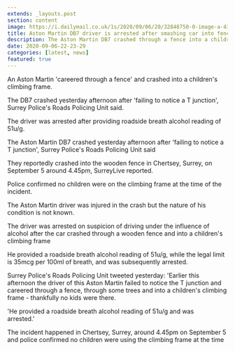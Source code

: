 ```yaml
---
extends: _layouts.post
section: content
image: https://i.dailymail.co.uk/1s/2020/09/06/20/32848750-0-image-a-43_1599418962639.jpg 
title: Aston Martin DB7 driver is arrested after smashing car into fence while over the limit 
description: The Aston Martin DB7 crashed through a fence into a childrens climbing frame around 4.45pm yesterday in Chertsey, Surrey. 
date: 2020-09-06-22-23-29 
categories: [latest, news] 
featured: true 
--- 
```

An Aston Martin 'careered through a fence' and crashed into a children's climbing frame. 

The DB7 crashed yesterday afternoon after 'failing to notice a T junction', Surrey Police's Roads Policing Unit said. 

The driver was arrested after providing roadside breath alcohol reading of 51u/g. 

The Aston Martin DB7 crashed yesterday afternoon after 'failing to notice a T junction', Surrey Police's Roads Policing Unit said

They reportedly crashed into the wooden fence in Chertsey, Surrey, on September 5 around 4.45pm, SurreyLive reported.  

Police confirmed no children were on the climbing frame at the time of the incident. 

The Aston Martin driver was injured in the crash but the nature of his condition is not known. 

The driver was arrested on suspicion of driving under the influence of alcohol after the car crashed through a wooden fence and into a children's climbing frame

He provided a roadside breath alcohol reading of 51u/g, while the legal limit is 35mcg per 100ml of breath, and was subsequently arrested.  

Surrey Police's Roads Policing Unit tweeted yesterday: 'Earlier this afternoon the driver of this Aston Martin failed to notice the T junction and careered through a fence, through some trees and into a children's climbing frame - thankfully no kids were there.

'He provided a roadside breath alcohol reading of 51u/g and was arrested.'   

The incident happened in Chertsey, Surrey, around 4.45pm on September 5 and police confirmed no children were using the climbing frame at the time 

